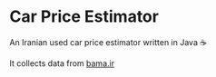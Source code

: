 # Car Price Estimator

An Iranian used car price estimator written in Java ☕️

It collects data from [bama.ir](https://bama.ir/car)